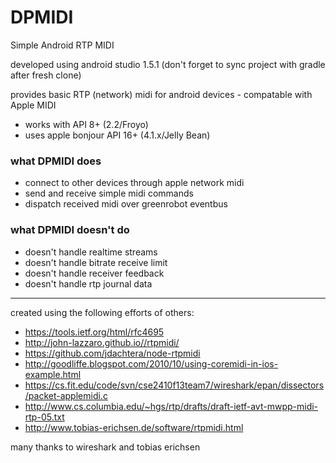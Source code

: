 # DPMIDI
Simple Android RTP MIDI

developed using android studio 1.5.1 (don't forget to sync project with gradle after fresh clone)

provides basic RTP (network) midi for android devices - compatable with Apple MIDI 

- works with API 8+ (2.2/Froyo)
- uses apple bonjour API 16+ (4.1.x/Jelly Bean)

### what DPMIDI does

- connect to other devices through apple network midi
- send and receive simple midi commands
- dispatch received midi over greenrobot eventbus

### what DPMIDI doesn't do

- doesn't handle realtime streams
- doesn't handle bitrate receive limit
- doesn't handle receiver feedback
- doesn't handle rtp journal data
 

---

created using the following efforts of others:

- https://tools.ietf.org/html/rfc4695
- http://john-lazzaro.github.io//rtpmidi/
- https://github.com/jdachtera/node-rtpmidi
- http://goodliffe.blogspot.com/2010/10/using-coremidi-in-ios-example.html
- https://cs.fit.edu/code/svn/cse2410f13team7/wireshark/epan/dissectors/packet-applemidi.c
- http://www.cs.columbia.edu/~hgs/rtp/drafts/draft-ietf-avt-mwpp-midi-rtp-05.txt
- http://www.tobias-erichsen.de/software/rtpmidi.html

many thanks to wireshark and tobias erichsen
